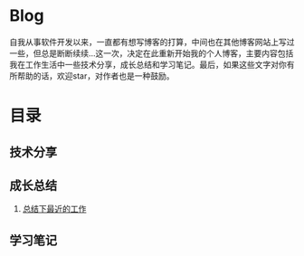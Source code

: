 # Blog
自我从事软件开发以来，一直都有想写博客的打算，中间也在其他博客网站上写过一些，但总是断断续续...这一次，决定在此重新开始我的个人博客，主要内容包括我在工作生活中一些技术分享，成长总结和学习笔记。最后，如果这些文字对你有所帮助的话，欢迎star，对作者也是一种鼓励。
# 目录
## 技术分享

## 成长总结
1. [总结下最近的工作](./articles/growthSummary/总结下最近的工作.md)

## 学习笔记

